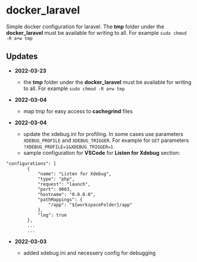 # docker_laravel
Simple docker configuration for laravel.
The **tmp** folder under the **docker_laravel** must be available for writing to all. For example `sudo chmod -R a+w tmp`

## Updates

* **2022-03-23**

  - the **tmp** folder under the **docker_laravel** must be available for writing to all. For example `sudo chmod -R a+w tmp`

* **2022-03-04**

  - map tmp for easy access to **cachegrind** files

* **2022-03-04**

  - update the xdebug.ini for profiling. In some cases use parameters `XDEBUG_PROFILE` and `XDEBUG_TRIGGER`. For example for `GET` parameters `?XDEBUG_PROFILE=1&XDEBUG_TRIGGER=1`
  - sample configuration for **VSCode** for **Listen for Xdebug** section: 
```
"configurations": [
        {
            "name": "Listen for Xdebug",
            "type": "php",
            "request": "launch",
            "port": 9003,
            "hostname": "0.0.0.0",
            "pathMappings": {
                "/app": "${workspaceFolder}/app"
            },
            "log": true
        },
        ...
        ...
```

* **2022-03-03**

  - added xdebug.ini and necessery config for debugging

